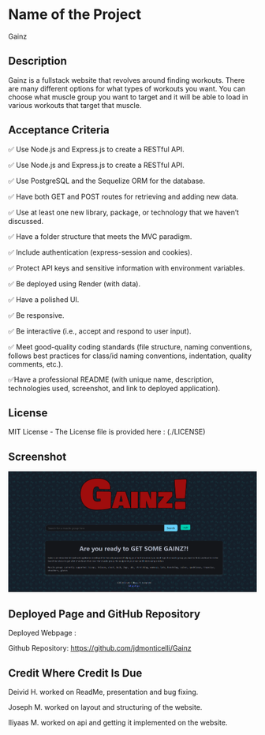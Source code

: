# Name of the Project

Gainz

## Description
Gainz is a fullstack website that revolves around finding workouts. There are many different options for what types of workouts you want. You can choose what muscle group you want to target and it will be able to load in various workouts that target that muscle.
## Acceptance Criteria

✅ Use Node.js and Express.js to create a RESTful API.

✅ Use Node.js and Express.js to create a RESTful API.

✅ Use PostgreSQL and the Sequelize ORM for the database.

✅ Have both GET and POST routes for retrieving and adding new data.

✅ Use at least one new library, package, or technology that we haven’t discussed.

✅ Have a folder structure that meets the MVC paradigm.

✅ Include authentication (express-session and cookies).

✅ Protect API keys and sensitive information with environment variables.

✅ Be deployed using Render (with data).

✅ Have a polished UI.

✅ Be responsive.

✅ Be interactive (i.e., accept and respond to user input).

✅ Meet good-quality coding standards (file structure, naming conventions, follows best practices for class/id naming conventions, indentation, quality comments, etc.).

✅Have a professional README (with unique name, description, technologies used, screenshot, and link to deployed application).

## License

MIT License - The License file is provided here : (./LICENSE)

## Screenshot
![screenshot](public/assets/screenshot.png)

## Deployed Page and GitHub Repository

Deployed Webpage : 

Github Repository: https://github.com/jdmonticelli/Gainz


## Credit Where Credit Is Due

Deivid H. worked on ReadMe, presentation and bug fixing.

Joseph M. worked on layout and structuring of the website.

Iliyaas M. worked on api and getting it implemented on the website.

